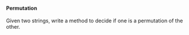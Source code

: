 #### Permutation

Given two strings, write a method to decide if one is a permutation of the
other.

